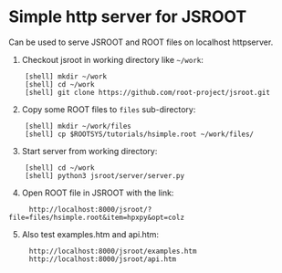 # Simple http server for JSROOT

Can be used to serve JSROOT and ROOT files on localhost httpserver.

1. Checkout jsroot in working directory like `~/work`:
```shell
    [shell] mkdir ~/work
    [shell] cd ~/work
    [shell] git clone https://github.com/root-project/jsroot.git
```
2. Copy some ROOT files to `files` sub-directory:
```shell
    [shell] mkdir ~/work/files
    [shell] cp $ROOTSYS/tutorials/hsimple.root ~/work/files/
```
3. Start server from working directory:
```shell
    [shell] cd ~/work
    [shell] python3 jsroot/server/server.py
```
4. Open ROOT file in JSROOT with the link:
```
     http://localhost:8000/jsroot/?file=files/hsimple.root&item=hpxpy&opt=colz
```
5. Also test examples.htm and api.htm:
```
     http://localhost:8000/jsroot/examples.htm
     http://localhost:8000/jsroot/api.htm
```

